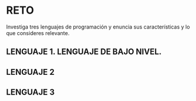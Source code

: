 # RETO
Investiga tres lenguajes de programación y enuncia sus características y lo que consideres relevante.

## LENGUAJE 1. LENGUAJE DE BAJO NIVEL.



## LENGUAJE 2

## LENGUAJE 3
